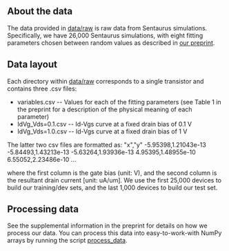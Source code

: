 ## About the data
The data provided in [data/raw](data/raw) is raw data from Sentaurus simulations. 
Specifically, we have 26,000 Sentaurus simulations, with eight fitting parameters
chosen between random values as described in [our preprint](https://arxiv.org/abs/2507.05134).

## Data layout
Each directory within [data/raw](data/raw) corresponds to a single transistor and 
contains three .csv files:
* variables.csv -- Values for each of the fitting parameters (see Table 1 in the
preprint for a description of the physical meaning of each parameter)
* IdVg_Vds=0.1.csv -- Id-Vgs curve at a fixed drain bias of 0.1 V
* IdVg_Vds=1.0.csv -- Id-Vgs curve at a fixed drain bias of 1 V

The latter two csv files are formatted as:
"x","y"
-5.95398,1.21043e-13
-5.84493,1.43213e-13
-5.63264,1.93936e-13
4.95395,1.48955e-10
6.55052,2.23486e-10
...

where the first column is the gate bias (unit: V), and the second column is
the resultant drain current [unit: uA/um]. We use the first 25,000 devices to 
build our training/dev sets, and the last 1,000 devices to build our test set. 

## Processing data
See the supplemental information in the preprint for details on how we process
our data. You can process this data into easy-to-work-with NumPy arrays by
running the script [process_data](./../demo/process_data.py).


